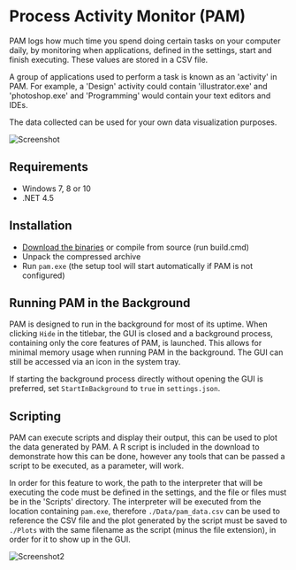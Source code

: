 ﻿Process Activity  Monitor (PAM)
===============================

PAM logs how much time you spend doing certain tasks on your computer daily, by monitoring when applications, defined in the settings, start and finish executing. These values are stored in a CSV file.  

A group of applications used to perform a task is known as an 'activity' in PAM.
For example, a 'Design' activity could contain 'illustrator.exe' and 'photoshop.exe' and 'Programming' would contain your text editors and IDEs.

The data collected can be used for your own data visualization purposes.

![Screenshot](http://i.imgur.com/hfsuPdD.png)

## Requirements

* Windows 7, 8 or 10
* .NET 4.5

## Installation

* [Download the binaries](https://github.com/stillwwater/pam/releases) or compile from source (run build.cmd)
* Unpack the compressed archive
* Run `pam.exe` (the setup tool will start automatically if PAM is not configured)

## Running PAM in the Background

PAM is designed to run in the background for most of its uptime. When clicking `Hide` in the titlebar, the GUI is closed and a background process, containing only the core features of PAM, is launched. This allows for minimal memory usage when running PAM in the background. The GUI can still be accessed via an icon in the system tray.

If starting the background process directly without opening the GUI is preferred, set `StartInBackground` to `true` in `settings.json`.

## Scripting

PAM can execute scripts and display their output, this can be used to plot the data generated by PAM. A R script is included in the download to demonstrate how this can be done, however any tools that can be passed a script to be executed, as a parameter, will work.

In order for this feature to work, the path to the interpreter that will be executing the code must be defined in the settings, and the file or files must be in the 'Scripts' directory. The interpreter will be executed from the location containing `pam.exe`, therefore `./Data/pam_data.csv` can be used to reference the CSV file and the plot generated by the script must be saved to `./Plots` with the same filename as the script (minus the file extension), in order for it to show up in the GUI.

![Screenshot2](http://i.imgur.com/bhgu85g.png)